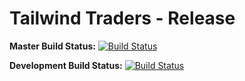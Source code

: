 # Tailwind Traders - Release

**Master Build Status:**
[![Build Status](https://dev.azure.com/mattsoucoup/MobileEraTest/_apis/build/status/MobileEraCI?branchName=master)](https://dev.azure.com/mattsoucoup/MobileEraTest/_build/latest?definitionId=2&branchName=master)

**Development Build Status:**
[![Build Status](https://dev.azure.com/mattsoucoup/MobileEraTest/_apis/build/status/MobileEraCI?branchName=development)](https://dev.azure.com/mattsoucoup/MobileEraTest/_build/latest?definitionId=2&branchName=development)

